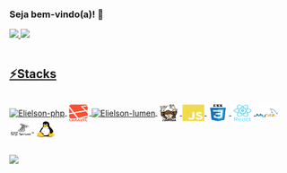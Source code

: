 ### Seja bem-vindo(a)! 👋



<div>
  <a href="https://github.com/elielson-andre">
  <img height="180em" src="https://github-readme-stats.vercel.app/api?username=elielson-andre&show_icons=true&theme=midnight-purple&include_all_commits=true&count_private=true"/>
  <img height="180em" src="https://github-readme-stats.vercel.app/api/top-langs/?username=elielson-andre&layout=compact&langs_count=7&theme=midnight-purple"/>
</div>
  
 <div style="display: inline_block"><br>
   <h2>⚡Stacks </h2><br>
   <img align="center" alt="Elielson-php" height="30" width="30" src="https://pngimg.com/uploads/php/small/php_PNG23.png">
   <img align="center" alt="Elielson-laravel" height="30" width="40" src="https://github.com/devicons/devicon/blob/master/icons/laravel/laravel-plain-wordmark.svg">
   <img align="center" alt="Elielson-lumen" height="30" width="20" src="https://seeklogo.com/images/L/lumen-logo-3B3EF36866-seeklogo.com.png">
   
   <img align="center" alt="Elielson-composer" height="30" width="40" src="https://github.com/devicons/devicon/blob/master/icons/composer/composer-original.svg">
   <img align="center" alt="Elielson-javascript" height="30" width="40" src="https://raw.githubusercontent.com/devicons/devicon/master/icons/javascript/javascript-plain.svg">
  <img align="center" alt="Elielson-css" height="30" width="40" src="https://github.com/devicons/devicon/blob/master/icons/css3/css3-original-wordmark.svg">
  <img align="center" alt="Elielson-react" height="30" width="40" src="https://github.com/devicons/devicon/blob/master/icons/react/react-original-wordmark.svg">
  <img align="center" alt="Elielson-mysql" height="30" width="40" src="https://github.com/devicons/devicon/blob/master/icons/mysql/mysql-original-wordmark.svg">
  <img align="center" alt="Elielson-sqlserver" height="30" width="40" src="https://github.com/devicons/devicon/blob/master/icons/microsoftsqlserver/microsoftsqlserver-plain-wordmark.svg">
  
  <img align="center" alt="Elielson-linux" height="30" width="40" src="https://github.com/devicons/devicon/blob/master/icons/linux/linux-original.svg">

  ##
  
<div> 
  <a href="https://www.linkedin.com/in/elielson-and/" target="_blank"><img src="https://img.shields.io/badge/-LinkedIn-%230077B5?style=for-the-badge&logo=linkedin&logoColor=white" target="_blank"></a> 
 
 
</div>
